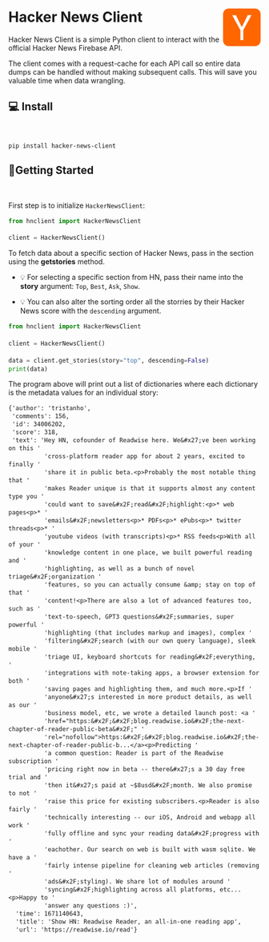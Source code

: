 # Hacker News Client  <img align="right" width="75" height="75" src="./img/hackernews-logo.png">

Hacker News Client is a simple Python client to interact with the official Hacker News Firebase API.

The client comes with a request-cache for each API call so entire data dumps can be handled without making subsequent calls. This will save you valuable time when data wrangling.

## :computer: Install
<br>

```
pip install hacker-news-client
```

## :rocket:Getting Started
<br>

First step is to initialize `HackerNewsClient`:

```py
from hnclient import HackerNewsClient

client = HackerNewsClient()
```

To fetch data about a specific section of Hacker News, pass in the section using the **getstories** method. 

- :bulb: For selecting a specific section from HN, pass their name into the **story** argument: `Top`, `Best`, `Ask`, `Show`. 

- :bulb: You can also alter the sorting order all the storries by their Hacker News score with the `descending` argument.

```py
from hnclient import HackerNewsClient

client = HackerNewsClient()

data = client.get_stories(story="top", descending=False)
print(data)
```
The program above will print out a list of dictionaries where each dictionary is the metadata values for an individual story:  
```
{'author': 'tristanho',
 'comments': 156,
 'id': 34006202,
 'score': 318,
 'text': 'Hey HN, cofounder of Readwise here. We&#x27;ve been working on this '
          'cross-platform reader app for about 2 years, excited to finally '
          'share it in public beta.<p>Probably the most notable thing that '
          'makes Reader unique is that it supports almost any content type you '
          'could want to save&#x2F;read&#x2F;highlight:<p>* web pages<p>* '
          'emails&#x2F;newsletters<p>* PDFs<p>* ePubs<p>* twitter threads<p>* '
          'youtube videos (with transcripts)<p>* RSS feeds<p>With all of your '
          'knowledge content in one place, we built powerful reading and '
          'highlighting, as well as a bunch of novel triage&#x2F;organization '
          'features, so you can actually consume &amp; stay on top of that '
          'content!<p>There are also a lot of advanced features too, such as '
          'text-to-speech, GPT3 questions&#x2F;summaries, super powerful '
          'highlighting (that includes markup and images), complex '
          'filtering&#x2F;search (with our own query language), sleek mobile '
          'triage UI, keyboard shortcuts for reading&#x2F;everything, '
          'integrations with note-taking apps, a browser extension for both '
          'saving pages and highlighting them, and much more.<p>If '
          'anyone&#x27;s interested in more product details, as well as our '
          'business model, etc, we wrote a detailed launch post: <a '
          'href="https:&#x2F;&#x2F;blog.readwise.io&#x2F;the-next-chapter-of-reader-public-beta&#x2F;" '
          'rel="nofollow">https:&#x2F;&#x2F;blog.readwise.io&#x2F;the-next-chapter-of-reader-public-b...</a><p>Predicting '
          'a common question: Reader is part of the Readwise subscription '
          'pricing right now in beta -- there&#x27;s a 30 day free trial and '
          'then it&#x27;s paid at ~$8usd&#x2F;month. We also promise to not '
          'raise this price for existing subscribers.<p>Reader is also fairly '
          'technically interesting -- our iOS, Android and webapp all work '
          'fully offline and sync your reading data&#x2F;progress with '
          'eachother. Our search on web is built with wasm sqlite. We have a '
          'fairly intense pipeline for cleaning web articles (removing '
          'ads&#x2F;styling). We share lot of modules around '
          'syncing&#x2F;highlighting across all platforms, etc...<p>Happy to '
          'answer any questions :)',
  'time': 1671140643,
  'title': 'Show HN: Readwise Reader, an all-in-one reading app',
  'url': 'https://readwise.io/read'}
  ```

